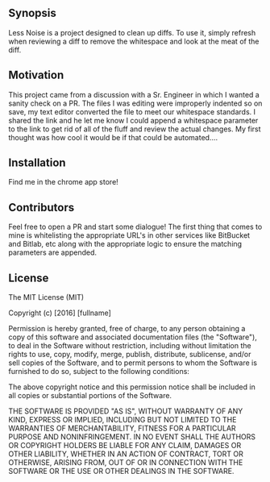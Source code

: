 ## Synopsis

Less Noise is a project designed to clean up diffs. To use it, simply refresh when reviewing a diff to remove the whitespace and look at the meat of the diff.

## Motivation

This project came from a discussion with a Sr. Engineer in which I wanted a sanity check on a PR. The files I was editing were improperly indented so on save, my text editor converted the file to meet our whitespace standards. I shared the link and he let me know I could append a whitespace parameter to the link to get rid of all of the fluff and review the actual changes. My first thought was how cool it would be if that could be automated....

## Installation

Find me in the chrome app store!

## Contributors

Feel free to open a PR and start some dialogue! The first thing that comes to mine is whitelisting the appropriate URL's in other services like BitBucket and Bitlab, etc along with the appropriate logic to ensure the matching parameters are appended.

## License

The MIT License (MIT)

Copyright (c) [2016] [fullname]

Permission is hereby granted, free of charge, to any person obtaining a copy
of this software and associated documentation files (the "Software"), to deal
in the Software without restriction, including without limitation the rights
to use, copy, modify, merge, publish, distribute, sublicense, and/or sell
copies of the Software, and to permit persons to whom the Software is
furnished to do so, subject to the following conditions:

The above copyright notice and this permission notice shall be included in all
copies or substantial portions of the Software.

THE SOFTWARE IS PROVIDED "AS IS", WITHOUT WARRANTY OF ANY KIND, EXPRESS OR
IMPLIED, INCLUDING BUT NOT LIMITED TO THE WARRANTIES OF MERCHANTABILITY,
FITNESS FOR A PARTICULAR PURPOSE AND NONINFRINGEMENT. IN NO EVENT SHALL THE
AUTHORS OR COPYRIGHT HOLDERS BE LIABLE FOR ANY CLAIM, DAMAGES OR OTHER
LIABILITY, WHETHER IN AN ACTION OF CONTRACT, TORT OR OTHERWISE, ARISING FROM,
OUT OF OR IN CONNECTION WITH THE SOFTWARE OR THE USE OR OTHER DEALINGS IN THE
SOFTWARE.
